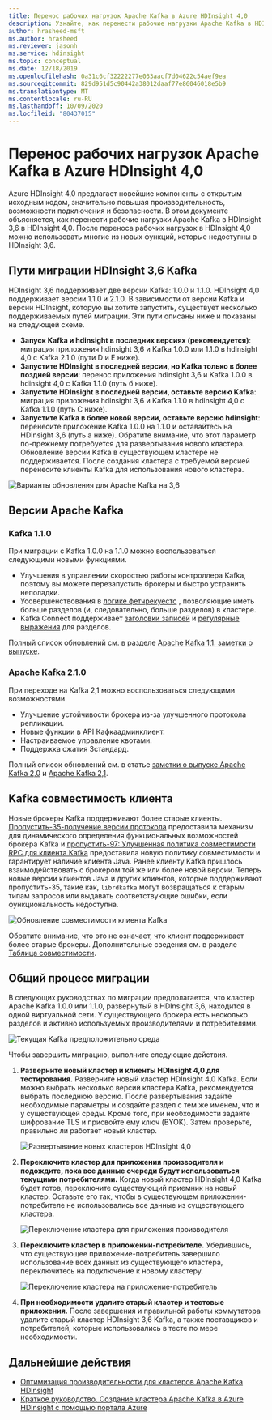 ```yaml
---
title: Перенос рабочих нагрузок Apache Kafka в Azure HDInsight 4,0
description: Узнайте, как перенести рабочие нагрузки Apache Kafka в HDInsight 3,6 в HDInsight 4,0.
author: hrasheed-msft
ms.author: hrasheed
ms.reviewer: jasonh
ms.service: hdinsight
ms.topic: conceptual
ms.date: 12/18/2019
ms.openlocfilehash: 0a31c6cf32222277e033aacf7d04622c54aef9ea
ms.sourcegitcommit: 829d951d5c90442a38012daaf77e86046018e5b9
ms.translationtype: MT
ms.contentlocale: ru-RU
ms.lasthandoff: 10/09/2020
ms.locfileid: "80437015"
---
```

# <a name="migrate-apache-kafka-workloads-to-azure-hdinsight-40"></a>Перенос рабочих нагрузок Apache Kafka в Azure HDInsight 4,0

Azure HDInsight 4,0 предлагает новейшие компоненты с открытым исходным кодом, значительно повышая производительность, возможности подключения и безопасности. В этом документе объясняется, как перенести рабочие нагрузки Apache Kafka в HDInsight 3,6 в HDInsight 4,0. После переноса рабочих нагрузок в HDInsight 4,0 можно использовать многие из новых функций, которые недоступны в HDInsight 3,6.

## <a name="hdinsight-36-kafka-migration-paths"></a>Пути миграции HDInsight 3,6 Kafka

HDInsight 3,6 поддерживает две версии Kafka: 1.0.0 и 1.1.0. HDInsight 4,0 поддерживает версии 1.1.0 и 2.1.0. В зависимости от версии Kafka и версии HDInsight, которую вы хотите запустить, существует несколько поддерживаемых путей миграции. Эти пути описаны ниже и показаны на следующей схеме.

* **Запуск Kafka и hdinsight в последних версиях (рекомендуется)**: миграция приложения hdinsight 3,6 и Kafka 1.0.0 или 1.1.0 в hdinsight 4,0 с Kafka 2.1.0 (пути D и E ниже).
* **Запустите HDInsight в последней версии, но Kafka только в более поздней версии**: перенос приложения hdinsight 3,6 и Kafka 1.0.0 в hdinsight 4,0 с Kafka 1.1.0 (путь б ниже).
* **Запустите HDInsight в последней версии, оставьте версию Kafka**: миграция приложения hdinsight 3,6 и Kafka 1.1.0 в hdinsight 4,0 с Kafka 1.1.0 (путь C ниже).
* **Запустите Kafka в более новой версии, оставьте версию hdinsight**: перенесите приложение Kafka 1.0.0 на 1.1.0 и оставайтесь на HDInsight 3,6 (путь а ниже). Обратите внимание, что этот параметр по-прежнему потребуется для развертывания нового кластера. Обновление версии Kafka в существующем кластере не поддерживается. После создания кластера с требуемой версией перенесите клиенты Kafka для использования нового кластера.

![Варианты обновления для Apache Kafka на 3,6](./media/upgrade-threesix-to-four/apache-kafka-upgrade-path.png)

## <a name="apache-kafka-versions"></a>Версии Apache Kafka

### <a name="kafka-110"></a>Kafka 1.1.0
  
При миграции с Kafka 1.0.0 на 1.1.0 можно воспользоваться следующими новыми функциями.

* Улучшения в управлении скоростью работы контроллера Kafka, поэтому вы можете перезапустить брокеры и быстро устранить неполадки. 
* Усовершенствования в [логике фетчрекуестс](https://issues.apache.org/jira/browse/KAFKA-6254) , позволяющие иметь больше разделов (и, следовательно, больше разделов) в кластере. 
* Kafka Connect поддерживает [заголовки записей](https://issues.apache.org/jira/browse/KAFKA-5142) и [регулярные выражения](https://issues.apache.org/jira/browse/KAFKA-3073) для разделов. 

Полный список обновлений см. в разделе [Apache Kafka 1,1. заметки о выпуске](https://archive.apache.org/dist/kafka/1.1.0/RELEASE_NOTES.html).

### <a name="apache-kafka-210"></a>Apache Kafka 2.1.0

При переходе на Kafka 2,1 можно воспользоваться следующими возможностями.

* Улучшение устойчивости брокера из-за улучшенного протокола репликации.
* Новые функции в API Кафкаадминклиент.
* Настраиваемое управление квотами.
* Поддержка сжатия Зстандард.

Полный список обновлений см. в статье [заметки о выпуске Apache Kafka 2,0](https://archive.apache.org/dist/kafka/2.0.0/RELEASE_NOTES.html) и [Apache Kafka 2,1](https://archive.apache.org/dist/kafka/2.1.0/RELEASE_NOTES.html).

## <a name="kafka-client-compatibility"></a>Kafka совместимость клиента

Новые брокеры Kafka поддерживают более старые клиенты. [Пропустить-35-получение версии протокола](https://cwiki.apache.org/confluence/display/KAFKA/KIP-35+-+Retrieving+protocol+version) предоставила механизм для динамического определения функциональных возможностей брокера Kafka и [пропустить-97: Улучшенная политика совместимости RPC для клиента Kafka](https://cwiki.apache.org/confluence/display/KAFKA/KIP-97%3A+Improved+Kafka+Client+RPC+Compatibility+Policy) предоставила новую политику совместимости и гарантирует наличие клиента Java. Ранее клиенту Kafka пришлось взаимодействовать с брокером той же или более новой версии. Теперь новые версии клиентов Java и других клиентов, которые поддерживают пропустить-35, такие как, `librdkafka` могут возвращаться к старым типам запросов или выдавать соответствующие ошибки, если функциональность недоступна.

![Обновление совместимости клиента Kafka](./media/upgrade-threesix-to-four/apache-kafka-client-compatibility.png)

Обратите внимание, что это не означает, что клиент поддерживает более старые брокеры.  Дополнительные сведения см. в разделе [Таблица совместимости](https://cwiki.apache.org/confluence/display/KAFKA/Compatibility+Matrix).

## <a name="general-migration-process"></a>Общий процесс миграции

В следующих руководствах по миграции предполагается, что кластер Apache Kafka 1.0.0 или 1.1.0, развернутый в HDInsight 3,6, находится в одной виртуальной сети. У существующего брокера есть несколько разделов и активно используемых производителями и потребителями.

![Текущая Kafka предположительно среда](./media/upgrade-threesix-to-four/apache-kafka-presumed-environment.png)

Чтобы завершить миграцию, выполните следующие действия.

1. **Разверните новый кластер и клиенты HDInsight 4,0 для тестирования.** Разверните новый кластер HDInsight 4,0 Kafka. Если можно выбрать несколько версий кластера Kafka, рекомендуется выбрать последнюю версию. После развертывания задайте необходимые параметры и создайте раздел с тем же именем, что и у существующей среды. Кроме того, при необходимости задайте шифрование TLS и присвойте ему ключ (BYOK). Затем проверьте, правильно ли работает новый кластер.

    ![Развертывание новых кластеров HDInsight 4,0](./media/upgrade-threesix-to-four/deploy-new-hdinsight-clusters.png)

1. **Переключите кластер для приложения производителя и подождите, пока все данные очереди будут использоваться текущими потребителями.** Когда новый кластер HDInsight 4,0 Kafka будет готов, переключите существующий приемник на новый кластер. Оставьте его так, чтобы в существующем приложении-потребителе не использовались все данные из существующего кластера.

    ![Переключение кластера для приложения производителя](./media/upgrade-threesix-to-four/switch-cluster-producer-app.png)

1. **Переключите кластер в приложении-потребителе.** Убедившись, что существующее приложение-потребитель завершило использование всех данных из существующего кластера, переключитесь на подключение к новому кластеру.

    ![Переключение кластера на приложение-потребитель](./media/upgrade-threesix-to-four/switch-cluster-consumer-app.png)

1. **При необходимости удалите старый кластер и тестовые приложения.** После завершения и правильной работы коммутатора удалите старый кластер HDInsight 3,6 Kafka, а также поставщиков и потребителей, которые использовались в тесте по мере необходимости.

## <a name="next-steps"></a>Дальнейшие действия

* [Оптимизация производительности для кластеров Apache Kafka HDInsight](apache-kafka-performance-tuning.md)
* [Краткое руководство. Создание кластера Apache Kafka в Azure HDInsight с помощью портала Azure](apache-kafka-get-started.md)
